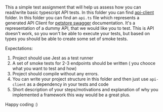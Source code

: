 This a simple test assignment that will help us assess how you can read/write basic typescript API tests.
In this folder you can find [api-client](./api-client) folder. In this folder you can find an `api.ts` file which represents a generated API Client for [petstore swagger](https://petstore.swagger.io/#/) documentation.
It's a representation of a dummy API, that we would like you to test. This is API doesn't work, so you won't be able to execute your tests, but based on types you should be able to create some set of smoke tests. 

Expectations: 
1. Project should use Jest as a test runner
2. A set of smoke tests for 2-3 endpoints should be written ( you chooce what you want to test and how)
3. Project should compile without any errors. 
4. You can write your project structure in this folder and then just use `api-client` as a dependency in your tests and code
5. Short description of your steps/motivations and explanation of why you implemented a framework this way would be a great plus. 

Happy coding :) 
